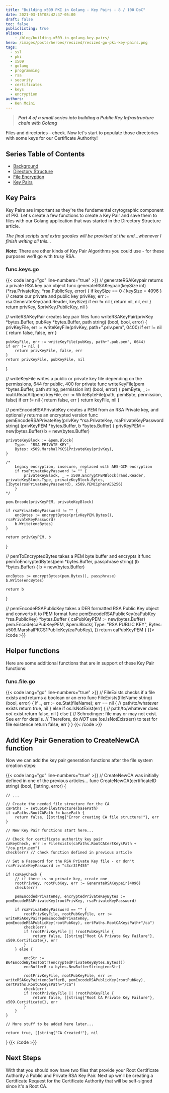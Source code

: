 ```yaml
---
title: "Building x509 PKI in Golang - Key Pairs - 8 / 100 DoC"
date: 2021-03-15T08:42:47-05:00
draft: false
toc: false
publiclisting: true
aliases:
    - /blog/building-x509-in-golang-key-pairs/
hero: /images/posts/heroes/resized/resized-go-pki-key-pairs.png
tags:
  - ssl
  - pki
  - x509
  - golang
  - programming
  - rsa
  - security
  - certificates
  - keys
  - encryption
authors:
  - Ken Moini
---
```


> ***Part 4 of a small series into building a Public Key Infrastructure chain with Golang***

Files and directories - check.  Now let's start to populate those directories with some keys for our Certificate Authority!

## Series Table of Contents

- [Background](https://kenmoini.com/blog/building-x509-in-golang-background/)
- [Directory Structure](https://kenmoini.com/blog/building-x509-in-golang-directory-structure/)
- [File Encryption](https://kenmoini.com/blog/building-x509-in-golang-file-encryption/)
- [Key Pairs](https://kenmoini.com/blog/building-x509-in-golang-key-pairs/)

## Key Pairs

Key Pairs are important as they're the fundamental crytographic component of PKI.  Let's create a few functions to create a Key Pair and save them to files with our Golang application that was started in the Directory Structure article.

*The final scripts and extra goodies will be provided at the end...whenever I finish writing all this...*

***Note:*** There are other kinds of Key Pair Algorithms you could use - for these purposes we'll go with trusy RSA.

### func.keys.go

{{< code lang="go" line-numbers="true" >}}
// generateRSAKeypair returns a private RSA key pair object
func generateRSAKeypair(keySize int) (*rsa.PrivateKey, *rsa.PublicKey, error) {
	if keySize == 0 {
		keySize = 4096
	}
	// create our private and public key
	privKey, err := rsa.GenerateKey(rand.Reader, keySize)
	if err != nil {
		return nil, nil, err
	}
	return privKey, &privKey.PublicKey, nil
}

// writeRSAKeyPair creates key pair files
func writeRSAKeyPair(privKey *bytes.Buffer, pubKey *bytes.Buffer, path string) (bool, bool, error) {
	privKeyFile, err := writeKeyFile(privKey, path+".priv.pem", 0400)
	if err != nil {
		return false, false, err
	}

	pubKeyFile, err := writeKeyFile(pubKey, path+".pub.pem", 0644)
	if err != nil {
		return privKeyFile, false, err
	}
	return privKeyFile, pubKeyFile, nil
}

// writeKeyFile writes a public or private key file depending on the permissions, 644 for public, 400 for private
func writeKeyFile(pem *bytes.Buffer, path string, permission int) (bool, error) {
	pemByte, _ := ioutil.ReadAll(pem)
	keyFile, err := WriteByteFile(path, pemByte, permission, false)
	if err != nil {
		return false, err
	}
	return keyFile, nil
}

// pemEncodeRSAPrivateKey creates a PEM from an RSA Private key, and optionally returns an encrypted version
func pemEncodeRSAPrivateKey(privKey *rsa.PrivateKey, rsaPrivateKeyPassword string) (privKeyPEM *bytes.Buffer, b *bytes.Buffer) {
	privKeyPEM = new(bytes.Buffer)
	b = new(bytes.Buffer)

	privateKeyBlock := &pem.Block{
		Type:  "RSA PRIVATE KEY",
		Bytes: x509.MarshalPKCS1PrivateKey(privKey),
	}

	/*
		Legacy encryption, insecure, replaced with AES-GCM encryption
		if rsaPrivateKeyPassword != "" {
			privateKeyBlock, _ = x509.EncryptPEMBlock(rand.Reader, privateKeyBlock.Type, privateKeyBlock.Bytes, []byte(rsaPrivateKeyPassword), x509.PEMCipherAES256)
		}
	*/

	pem.Encode(privKeyPEM, privateKeyBlock)

	if rsaPrivateKeyPassword != "" {
		encBytes := encryptBytes(privKeyPEM.Bytes(), rsaPrivateKeyPassword)
		b.Write(encBytes)
	}

	return privKeyPEM, b
}

// pemToEncryptedBytes takes a PEM byte buffer and encrypts it
func pemToEncryptedBytes(pem *bytes.Buffer, passphrase string) (b *bytes.Buffer) {
	b = new(bytes.Buffer)

	encBytes := encryptBytes(pem.Bytes(), passphrase)
	b.Write(encBytes)

	return b
}

// pemEncodeRSAPublicKey takes a DER formatted RSA Public Key object and converts it to PEM format
func pemEncodeRSAPublicKey(caPubKey *rsa.PublicKey) *bytes.Buffer {
	caPubKeyPEM := new(bytes.Buffer)
	pem.Encode(caPubKeyPEM, &pem.Block{
		Type:  "RSA PUBLIC KEY",
		Bytes: x509.MarshalPKCS1PublicKey(caPubKey),
	})
	return caPubKeyPEM
}
{{< /code >}}

## Helper functions

Here are some additional functions that are in support of these Key Pair functions:

### func.file.go

{{< code lang="go" line-numbers="true" >}}
// FileExists checks if a file exists and returns a boolean or an erro
func FileExists(fileName string) (bool, error) {
	if _, err := os.Stat(fileName); err == nil {
		// path/to/whatever exists
		return true, nil
	} else if os.IsNotExist(err) {
		// path/to/whatever does *not* exist
		return false, nil
	} else {
		// Schrodinger: file may or may not exist. See err for details.
		// Therefore, do *NOT* use !os.IsNotExist(err) to test for file existence
		return false, err
	}
}
{{< /code >}}

## Add Key Pair Generation to CreateNewCA function

Now we can add the key pair generation functions after the file system creation steps:

{{< code lang="go" line-numbers="true" >}}
// CreateNewCA was initially defined in one of the previous articles...
func CreateNewCA(certificateID string) (bool, []string, error) {

    // ...
    
    // Create the needed file structure for the CA
    caPaths := setupCAFileStructure(basePath)
    if caPaths.RootCAPath != basePath {
        return false, []string{"Error creating CA file structure!"}, err
    }
    
    // New Key Pair functions start here...
    
    // Check for certificate authority key pair
	caKeyCheck, err := FileExists(caPaths.RootCACertKeysPath + "/ca.priv.pem")
	check(err) // check function defined in previous article
	
	// Set a Password for the RSA Private Key file - or don't
	rsaPrivateKeyPassword := "s3cr3tP455"

	if !caKeyCheck {
		// if there is no private key, create one
		rootPrivKey, rootPubKey, err := GenerateRSAKeypair(4096)
		check(err)

		pemEncodedPrivateKey, encryptedPrivateKeyBytes := pemEncodeRSAPrivateKey(rootPrivKey, rsaPrivateKeyPassword)

		if rsaPrivateKeyPassword == "" {
			rootPrivKeyFile, rootPubKeyFile, err := writeRSAKeyPair(pemEncodedPrivateKey, pemEncodeRSAPublicKey(rootPubKey), certPaths.RootCAKeysPath+"/ca")
			check(err)
			if !rootPrivKeyFile || !rootPubKeyFile {
				return false, []string{"Root CA Private Key Failure"}, x509.Certificate{}, err
			}
		} else {

			encStr := B64EncodeBytesToStr(encryptedPrivateKeyBytes.Bytes())
			encBufferB := bytes.NewBufferString(encStr)

			rootPrivKeyFile, rootPubKeyFile, err := writeRSAKeyPair(encBufferB, pemEncodeRSAPublicKey(rootPubKey), certPaths.RootCAKeysPath+"/ca")
			check(err)
			if !rootPrivKeyFile || !rootPubKeyFile {
				return false, []string{"Root CA Private Key Failure"}, x509.Certificate{}, err
			}
		}
	}
    
    // More stuff to be added here later...
    
    return true, []string{"CA Created!"}, nil
}
{{< /code >}}

## Next Steps

With that you should now have two files that provide your Root Certificate Authority a Public and Private RSA Key Pair.  Next up we'll be creating a Certificate Request for the Certificate Authority that will be self-signed since it's a Root CA.
